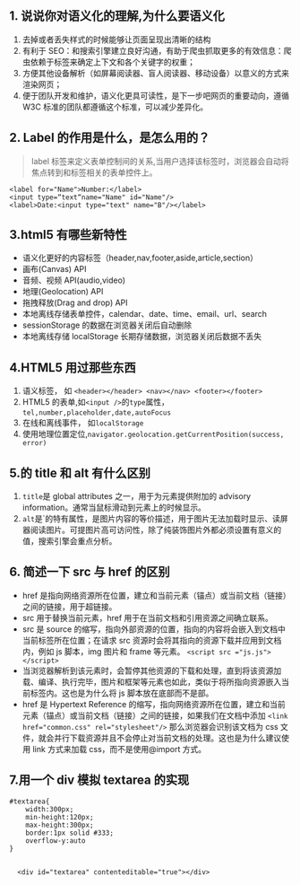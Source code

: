 ## 1. 说说你对语义化的理解,为什么要语义化

1.  去掉或者丢失样式的时候能够让页面呈现出清晰的结构
2.  有利于 SEO：和搜索引擎建立良好沟通，有助于爬虫抓取更多的有效信息：爬虫依赖于标签来确定上下文和各个关键字的权重；
3.  方便其他设备解析（如屏幕阅读器、盲人阅读器、移动设备）以意义的方式来渲染网页；
4.  便于团队开发和维护，语义化更具可读性，是下一步吧网页的重要动向，遵循 W3C 标准的团队都遵循这个标准，可以减少差异化。

## 2. Label 的作用是什么，是怎么用的？

> label 标签来定义表单控制间的关系,当用户选择该标签时，浏览器会自动将焦点转到和标签相关的表单控件上。

```
<label for="Name">Number:</label>
<input type=“text“name="Name" id="Name"/>
<label>Date:<input type="text" name="B"/></label>
```

## 3.html5 有哪些新特性

* 语义化更好的内容标签（header,nav,footer,aside,article,section）
* 画布(Canvas) API
* 音频、视频 API(audio,video)
* 地理(Geolocation) API
* 拖拽释放(Drag and drop) API
* 本地离线存储表单控件，calendar、date、time、email、url、search
* sessionStorage 的数据在浏览器关闭后自动删除
* 本地离线存储 localStorage 长期存储数据，浏览器关闭后数据不丢失

## 4.HTML5 用过那些东西

1.  语义标签， 如 `<header></header> <nav></nav> <footer></footer>`
2.  HTML5 的表单,如`<input />`的`type`属性，`tel,number,placeholder,date,autoFocus`
3.  在线和离线事件， 如`localStorage`
4.  使用地理位置定位,`navigator.geolocation.getCurrentPosition(success, error)`

## 5.<img>的 title 和 alt 有什么区别

1.  `title`是 global attributes 之一，用于为元素提供附加的 advisory information。通常当鼠标滑动到元素上的时候显示。
2.  `alt`是`<img>的特有属性，是图片内容的等价描述，用于图片无法加载时显示、读屏器阅读图片。可提图片高可访问性，除了纯装饰图片外都必须设置有意义的值，搜索引擎会重点分析。

## 6. 简述一下 src 与 href 的区别

* href 是指向网络资源所在位置，建立和当前元素（锚点）或当前文档（链接）之间的链接，用于超链接。
* src 用于替换当前元素，href 用于在当前文档和引用资源之间确立联系。
* src 是 source 的缩写，指向外部资源的位置，指向的内容将会嵌入到文档中当前标签所在位置；在请求 src 资源时会将其指向的资源下载并应用到文档内，例如 js 脚本，img 图片和 frame 等元素。
  `<script src ="js.js"></script>`
* 当浏览器解析到该元素时，会暂停其他资源的下载和处理，直到将该资源加载、编译、执行完毕，图片和框架等元素也如此，类似于将所指向资源嵌入当前标签内。这也是为什么将 js 脚本放在底部而不是部。
* href 是 Hypertext Reference 的缩写，指向网络资源所在位置，建立和当前元素（锚点）或当前文档（链接）之间的链接，如果我们在文档中添加
  `<link href="common.css" rel="stylesheet"/>`
  那么浏览器会识别该文档为 css 文件，就会并行下载资源并且不会停止对当前文档的处理。这也是为什么建议使用 link 方式来加载 css，而不是使用@import 方式。

## 7.用一个 div 模拟 textarea 的实现

```
#textarea{
    width:300px;
    min-height:120px;
    max-height:300px;
    border:1px solid #333;
    overflow-y:auto
}


  <div id="textarea" contenteditable="true"></div>
```
